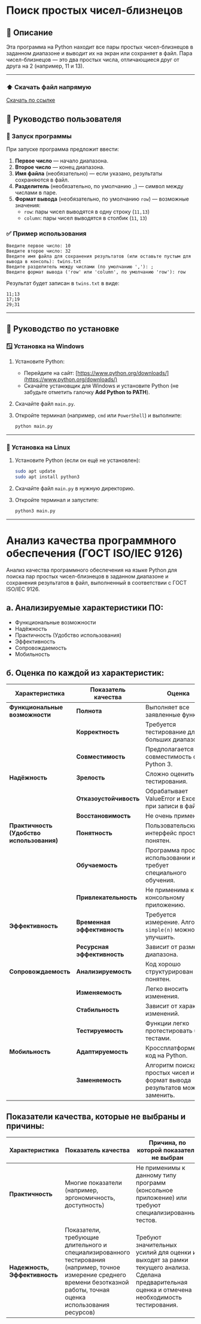 # Поиск простых чисел-близнецов

## 📌 Описание
Эта программа на Python находит все пары простых чисел-близнецов в заданном диапазоне и выводит их на экран или сохраняет в файл. Пара чисел-близнецов — это два простых числа, отличающиеся друг от друга на 2 (например, 11 и 13).

---



### ⬆️ Скачать файл напрямую

[Скачать по ссылке](https://github.com/hk2xe/practice/releases/download/release/main.py)





## 📘 Руководство пользователя

### 🚀 Запуск программы
При запуске программа предложит ввести:

1. **Первое число** — начало диапазона.
2. **Второе число** — конец диапазона.
3. **Имя файла** (необязательно) — если указано, результаты сохраняются в файл.
4. **Разделитель** (необязательно, по умолчанию `,`) — символ между числами в паре.
5. **Формат вывода** (необязательно, по умолчанию `row`) — возможные значения:
   - `row`: пары чисел выводятся в одну строку (`11,13`)
   - `column`: пары чисел выводятся в столбик (`11`, `13`)

### ✅ Пример использования

```
Введите первое число: 10
Введите второе число: 32
Введите имя файла для сохранения результатов (или оставьте пустым для вывода в консоль): twins.txt
Введите разделитель между числами (по умолчанию ','): ;
Введите формат вывода ('row' или 'column', по умолчанию 'row'): row
```

Результат будет записан в `twins.txt` в виде:
```
11;13
17;19
29;31
```

---

## 💾 Руководство по установке

### 🪟 Установка на Windows

1. Установите Python:
   - Перейдите на сайт: [https://www.python.org/downloads/](https://www.python.org/downloads/)
   - Скачайте установщик для Windows и установите Python (не забудьте отметить галочку **Add Python to PATH**).

2. Скачайте файл `main.py`.

3. Откройте терминал (например, `cmd` или `PowerShell`) и выполните:
   ```bash
   python main.py
   ```

---

### 🐧 Установка на Linux

1. Установите Python (если он ещё не установлен):
   ```bash
   sudo apt update
   sudo apt install python3
   ```

2. Скачайте файл `main.py` в нужную директорию.

3. Откройте терминал и запустите:
   ```bash
   python3 main.py
   ```

---


# Анализ качества программного обеспечения (ГОСТ ISO/IEC 9126)

Анализ качества программного обеспечения на языке Python для поиска пар простых чисел-близнецов в заданном диапазоне и сохранения результатов в файл, выполненный в соответствии с ГОСТ ISO/IEC 9126.

## а. Анализируемые характеристики ПО:

*   Функциональные возможности
*   Надёжность
*   Практичность (Удобство использования)
*   Эффективность
*   Сопровождаемость
*   Мобильность

## б. Оценка по каждой из характеристик:

| Характеристика | Показатель качества | Оценка |
|---|---|---|
| **Функциональные возможности** | **Полнота** | Выполняет все заявленные функции. |
|  | **Корректность** | Требуется тестирование для больших диапазонов. |
|  | **Совместимость** | Предполагается совместимость с Python 3. |
| **Надёжность** | **Зрелость** | Сложно оценить без тестирования. |
|  | **Отказоустойчивость** | Обрабатывает ValueError и Exception при записи в файл. |
|  | **Восстановимость** | Не очень применима. |
| **Практичность (Удобство использования)** | **Понятность** | Пользовательский интерфейс прост и понятен. |
|  | **Обучаемость** | Программа проста в использовании и не требует специального обучения. |
|  | **Привлекательность** | Не применима к консольному приложению. |
| **Эффективность** | **Временная эффективность** | Требуется измерение. Алгоритм `simple(n)` можно улучшить. |
|  | **Ресурсная эффективность** | Зависит от размера диапазона. |
| **Сопровождаемость** | **Анализируемость** | Код хорошо структурирован и понятен. |
|  | **Изменяемость** | Легко вносить изменения. |
|  | **Стабильность** | Зависит от характера изменений. |
|  | **Тестируемость** | Функции легко протестировать unit-тестами. |
| **Мобильность** | **Адаптируемость** | Кроссплатформенный код на Python. |
|  | **Заменяемость** | Алгоритм поиска простых чисел и формат вывода результатов можно заменить. |

## Показатели качества, которые не выбраны и причины:

| Характеристика | Показатель качества | Причина, по которой показатель не выбран |
|---|---|---|
| **Практичность** | Многие показатели (например, эргономичность, доступность) | Не применимы к данному типу программ (консольное приложение) или требуют специализированных тестов. |
| **Надежность, Эффективность** | Показатели, требующие длительного и специализированного тестирования (например, точное измерение среднего времени безотказной работы, точная оценка использования ресурсов) | Требуют значительных усилий для оценки и выходят за рамки текущего анализа.  Сделана предварительная оценка и отмечена необходимость тестирования. |
